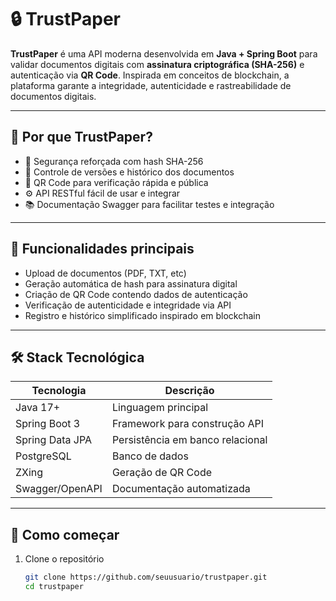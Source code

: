 # 🔒 TrustPaper

**TrustPaper** é uma API moderna desenvolvida em **Java + Spring Boot** para validar documentos digitais com **assinatura criptográfica (SHA-256)** e autenticação via **QR Code**. Inspirada em conceitos de blockchain, a plataforma garante a integridade, autenticidade e rastreabilidade de documentos digitais.

---

## 🚀 Por que TrustPaper?

- 🔐 Segurança reforçada com hash SHA-256  
- 📄 Controle de versões e histórico dos documentos  
- 📱 QR Code para verificação rápida e pública  
- ⚙️ API RESTful fácil de usar e integrar  
- 📚 Documentação Swagger para facilitar testes e integração  

---

## 🎯 Funcionalidades principais

- Upload de documentos (PDF, TXT, etc)  
- Geração automática de hash para assinatura digital  
- Criação de QR Code contendo dados de autenticação  
- Verificação de autenticidade e integridade via API  
- Registro e histórico simplificado inspirado em blockchain  

---

## 🛠️ Stack Tecnológica

| Tecnologia           | Descrição                      |
|---------------------|-------------------------------|
| Java 17+            | Linguagem principal            |
| Spring Boot 3       | Framework para construção API  |
| Spring Data JPA     | Persistência em banco relacional |
| PostgreSQL          | Banco de dados                 |
| ZXing               | Geração de QR Code             |
| Swagger/OpenAPI     | Documentação automatizada      |

---

## 🚀 Como começar

1. Clone o repositório  
   ```bash
   git clone https://github.com/seuusuario/trustpaper.git
   cd trustpaper
